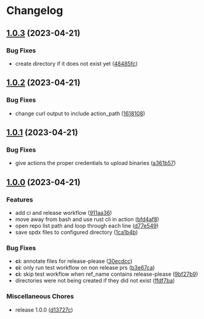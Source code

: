 # Changelog

## [1.0.3](https://github.com/Brend-Smits/github-sbom-generator-action/compare/v1.0.2...v1.0.3) (2023-04-21)


### Bug Fixes

* create directory if it does not exist yet ([48485fc](https://github.com/Brend-Smits/github-sbom-generator-action/commit/48485fc6471072ef9d9c0e997112b5b5e5f8d03f))

## [1.0.2](https://github.com/Brend-Smits/github-sbom-generator-action/compare/v1.0.1...v1.0.2) (2023-04-21)


### Bug Fixes

* change curl output to include action_path ([1618108](https://github.com/Brend-Smits/github-sbom-generator-action/commit/16181083d523d338e8394f4cd84e0ec81dcd1c69))

## [1.0.1](https://github.com/Brend-Smits/retrieve-github-sbom-action/compare/v1.0.0...v1.0.1) (2023-04-21)


### Bug Fixes

* give actions the proper credentials to upload binaries ([a361b57](https://github.com/Brend-Smits/retrieve-github-sbom-action/commit/a361b5714fdcf9eff4fe4098d9071c0229c9b600))

## [1.0.0](https://github.com/Brend-Smits/retrieve-github-sbom-action/compare/v0.1.0...v1.0.0) (2023-04-21)


### Features

* add ci and release workflow ([911aa36](https://github.com/Brend-Smits/retrieve-github-sbom-action/commit/911aa36252e48eae38e942d75b1d63afbef35d44))
* move away from bash and use rust cli in action ([bfd4af8](https://github.com/Brend-Smits/retrieve-github-sbom-action/commit/bfd4af80ea2a6676a0fed5340cc254b8ee47f5e0))
* open repo list path and loop through each line ([d77e549](https://github.com/Brend-Smits/retrieve-github-sbom-action/commit/d77e549cb58dadfc6a51238e229cb99d001c2a9a))
* save spdx files to configured directory ([1ca1b4b](https://github.com/Brend-Smits/retrieve-github-sbom-action/commit/1ca1b4b437a233a94d62c83f985575007768a3c3))


### Bug Fixes

* **ci:** annotate files for release-please ([30ecdcc](https://github.com/Brend-Smits/retrieve-github-sbom-action/commit/30ecdcca05a5bdfc5f279171defdc4014854673d))
* **ci:** only run test workflow on non release prs ([b3e67ca](https://github.com/Brend-Smits/retrieve-github-sbom-action/commit/b3e67ca70f1476fd587a3b8fd5ec6facdbd56fd8))
* **ci:** skip test workflow when ref_name contains release-please ([9bf27b9](https://github.com/Brend-Smits/retrieve-github-sbom-action/commit/9bf27b91c451bbab32e6fcd316899d1758e4e5e6))
* directories were not being created if they did not exist ([ffdf7ba](https://github.com/Brend-Smits/retrieve-github-sbom-action/commit/ffdf7ba8c7deae02bf2da2cd29f0704d794f9ca0))


### Miscellaneous Chores

* release 1.0.0 ([d13727c](https://github.com/Brend-Smits/retrieve-github-sbom-action/commit/d13727c82c76a025bd36016f20be6c27c8284f77))
